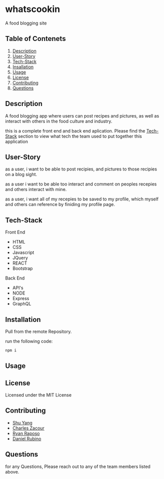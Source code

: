 # whatscookin
A food blogging site

## Table of Contenets
1. [Description](#description)
2. [User-Story](#user-story)
3. [Tech-Stack](#tech-stack)
4. [Insallation](#installation)
5. [Usage](#usage)
6. [License](#license)
7. [Contributing](#contributing)
8. [Questions](#questions)

## Description

A food blogging app where users can post recipes and pictures, as well as interact with others in the food culture and industry.

this is a complete front end and back end aplication. Please find the [Tech-Stack](#tech-stack) section to view what tech the team used to put together this application

## User-Story

as a user, i want to be able to post recipies, and pictures to those recipies on a blog sight.

as a user i want to be able too interact and comment on peoples recepies and others interact with mine.

as a user, i want all of my recepies to be saved to my profile, which myself and others can reference by finiding my profile page.

## Tech-Stack

Front End
- HTML
- CSS
- Javascript
- JQuery
- REACT
- Bootstrap

Back End
- API's
- NODE
- Express
- GraphQL


## Installation

Pull from the remote Repository.

run the following code:

```sh
npm i
```

## Usage


## License

Licensed under the MIT License

## Contributing

- [Shu Yang](https://github.com/NewChap2022)
- [Charles Zacour](https://github.com/DexZax)
- [Ryan Raposo](https://github.com/ryanraposo)
- [Daniel Rubino](https://github.com/RubinoD1)

## Questions

for any Questions, Please reach out to any of the team members listed above.

